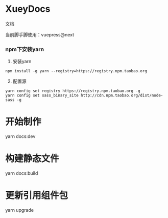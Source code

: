 # XueyDocs
文档

当前脚手脚使用：vuepress@next

### npm下安装yarn

1. 安装yarn

```
npm install -g yarn --registry=https://registry.npm.taobao.org
```

2. 配置源

```
yarn config set registry https://registry.npm.taobao.org -g
yarn config set sass_binary_site http://cdn.npm.taobao.org/dist/node-sass -g
```

# 开始制作
yarn docs:dev

# 构建静态文件
yarn docs:build

# 更新引用组件包
yarn upgrade